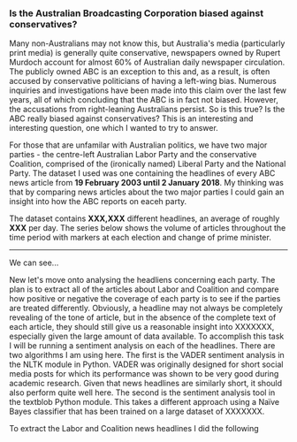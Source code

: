 ### Is the Australian Broadcasting Corporation biased against conservatives?

Many non-Australians may not know this, but Australia's media (particularly print media) is generally quite conservative, newspapers owned by Rupert Murdoch account for almost 60% of Australian daily newspaper circulation. The publicly owned ABC is an exception to this and, as a result, is often accused by conservative politicians of having a left-wing bias. Numerous inquiries and investigations have been made into this claim over the last few years, all of which concluding that the ABC is in fact not biased. However, the accusations from right-leaning Australians persist. So is this true? Is the ABC really biased against conservatives? This is an interesting and interesting question, one which I wanted to try to answer.

For those that are unfamilar with Australian politics, we have two major parties - the centre-left Australian Labor Party and the conservative Coalition, comprised of the (ironically named) Liberal Party and the National Party. The dataset I used was one containing the headlines of every ABC news article from **19 February 2003 until 2 January 2018**. My thinking was that by comparing news articles about the two major parties I could gain an insight into how the ABC reports on eaceh party. 

The dataset contains **XXX,XXX** different headlines, an average of roughly **XXX** per day. The series below shows the volume of articles throughout the time period with markers at each election and change of prime minister. 

*******

We can see...

New let's move onto analysing the headliens concerning each party. The plan is to extract all of the articles about Labor and Coalition and compare how positive or negative the coverage of each party is to see if the parties are treated differently. Obviously, a headline may not always be completely revealing of the tone of article, but in the absence of the complete text of each article, they should still give us a reasonable insight into XXXXXXX, especially given the large amount of data available. To accomplish this task I will be running a sentiment analysis on each of the headlines. There are two algorithms I am using here. The first is the VADER sentiment analysis in the NLTK module in Python. VADER was originally designed for short social media posts for which its performance was shown to be very good during academic research. Given that news headlines are similarly short, it should also perform quite well here. The second is the sentiment analysis tool in the textblob Python module. This takes a different approach using a Naïve Bayes classifier that has been trained on a large dataset of XXXXXXX.

To extract the Labor and Coalition news headlines I did the following
